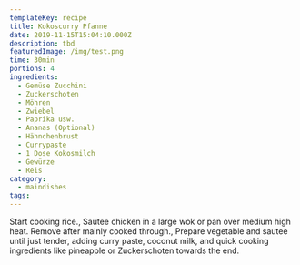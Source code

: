 ```yaml
---
templateKey: recipe
title: Kokoscurry Pfanne
date: 2019-11-15T15:04:10.000Z
description: tbd
featuredImage: /img/test.png
time: 30min
portions: 4
ingredients:
  - Gemüse Zucchini
  - Zuckerschoten
  - Möhren
  - Zwiebel
  - Paprika usw.
  - Ananas (Optional)
  - Hähnchenbrust
  - Currypaste
  - 1 Dose Kokosmilch
  - Gewürze
  - Reis
category:
  - maindishes
tags:
---
```


Start cooking rice., Sautee chicken in a large wok or pan over medium high heat. Remove after mainly cooked through., Prepare vegetable and sautee until just tender, adding curry paste, coconut milk, and quick cooking ingredients like pineapple or Zuckerschoten towards the end.
